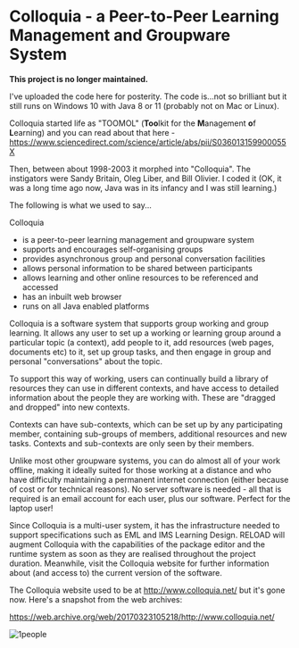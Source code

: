 

# Colloquia - a Peer-to-Peer Learning Management and Groupware System

**This project is no longer maintained.**

I've uploaded the code here for posterity. The code is...not so brilliant but it still runs on Windows 10 with Java 8 or 11 (probably not on Mac or Linux).

Colloquia started life as "TOOMOL" (**Too**lkit for the **M**anagement **o**f **L**earning) and you can read about that here - https://www.sciencedirect.com/science/article/abs/pii/S036013159900055X

Then, between about 1998-2003 it morphed into "Colloquia". The instigators were Sandy Britain, Oleg Liber, and Bill Olivier. I coded it (OK, it was a long time ago now, Java was in its infancy and I was still learning.)

The following is what we used to say...

Colloquia

- is a peer-to-peer learning management and groupware system
- supports and encourages self-organising groups
- provides asynchronous group and personal conversation facilities
- allows personal information to be shared between participants
- allows learning and other online resources to be referenced and accessed
- has an inbuilt web browser
- runs on all Java enabled platforms

Colloquia is a software system that supports group working and group learning. It allows any user to set up a working or learning group around a particular topic (a context), add people to it, add resources (web pages, documents etc) to it, set up group tasks, and then engage in group and personal "conversations" about the topic.
 
To support this way of working, users can continually build a library of resources they can use in different contexts, and have access to detailed information about the people they are working with. These are "dragged and dropped" into new contexts.
 
Contexts can have sub-contexts, which can be set up by any participating member, containing sub-groups of members, additional resources and new tasks. Contexts and sub-contexts are only seen by their members.
 
Unlike most other groupware systems, you can do almost all of your work offline, making it ideally suited for those working at a distance and who have difficulty maintaining a permanent internet connection (either because of cost or for technical reasons). No server software is needed - all that is required is an email account for each user, plus our software. Perfect for the laptop user!
 
Since Colloquia is a multi-user system, it has the infrastructure needed to support specifications such as EML and IMS Learning Design. RELOAD will augment Colloquia with the capabilities of the package editor and the runtime system as soon as they are realised throughout the project duration. Meanwhile, visit the Colloquia website for further information about (and access to) the current version of the software.

The Colloquia website used to be at http://www.colloquia.net/ but it's gone now. Here's a snapshot from the web archives:

https://web.archive.org/web/20170323105218/http://www.colloquia.net/

![1people](https://user-images.githubusercontent.com/600504/88205837-40c9d400-cc45-11ea-8e9c-11bcfaf451a7.jpg)

